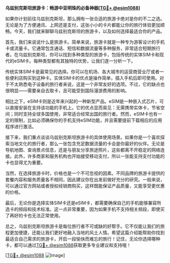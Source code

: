 **乌兹别克斯坦旅游卡：畅游中亚明珠的必备神器[[TG💪+ @esim1088](https://t.me/s/esim1088)]**

如果你计划前往乌兹别克斯坦，那么拥有一张合适的旅游卡绝对是你的不二之选。无论是为了方便通讯、上网还是支付，这张小小的卡片都能让你的旅行体验更加顺畅。今天，我们就来聊聊乌兹别克斯坦的旅游卡，以及如何选择最适合你的产品。

首先，我们来说说什么是旅游卡。简单来说，旅游卡就是一种专为游客设计的手机卡或流量卡。它通常包含通话、短信和数据流量等多种服务，非常适合短期旅行者。在乌兹别克斯坦，你可以找到多种类型的旅游卡，包括传统的实体SIM卡和现代的eSIM卡。每种类型都有其独特的优势，让我们逐一分析一下。

传统实体SIM卡是最常见的选择。你可以在机场、各大城市的运营商营业厅或者一些便利店购买到这种卡。实体SIM卡的优点是操作简单，插入手机后即可使用。对于不太熟悉电子设备的旅行者来说，这是一个非常友好的选项。不过，它的缺点也很明显——需要亲自去取卡，且可能受到国际漫游费用的影响。

相比之下，eSIM卡则是近年来兴起的一种新型产品。eSIM是一种嵌入式芯片，可以直接安装在支持该功能的手机上。它的优点显而易见：无需携带实体卡，节省空间；同时支持全球多国使用，非常适合经常出国的旅行者。然而，eSIM卡也有一定的限制，比如必须确保你的手机支持eSIM功能，并且需要提前下载相应的应用程序进行激活。

接下来，我们重点谈谈乌兹别克斯坦旅游卡的具体使用场景。如果你是一个喜欢探索当地文化的旅行者，那么一张包含充足数据流量的卡会是你最好的伙伴。无论是导航地图、查询景点信息，还是与朋友分享旅途照片，这些都离不开稳定的网络连接。此外，许多商家和服务机构也开始接受移动支付，所以一张能支持支付功能的卡也显得尤为重要。

当然，在选择旅游卡时，价格也是一个不可忽视的因素。不同品牌的旅游卡提供的套餐内容和服务质量各不相同，因此建议你在出发前做好充分的研究。一般来说，可以通过官方网站或者授权经销商购买，这样既能保证产品质量，又能享受更优惠的价格。

最后，无论你是选择实体SIM卡还是eSIM卡，都需要确保自己的手机能够兼容所选卡的频段和技术标准。这一点非常重要，因为如果手机不支持相关频段，即使买了再好的卡也无法正常使用。

总之，乌兹别克斯坦旅游卡是每位旅行者不可或缺的好帮手。它不仅能让我们的旅程更加便捷，还能让我们更好地融入当地的风土人情。希望这篇介绍能帮助你找到最适合自己需求的旅游卡，开启一段愉快而难忘的旅行！记住，无论你选择哪种卡，都可以通过[TG💪+ @esim1088](https://t.me/s/esim1088)获取更多专业建议和支持哦！

[[TG💪+ @esim1088](https://t.me/s/esim1088) ![Image](https://i.postimg.cc/4NQfJmqS/Snipaste-2025-05-13-00-14-12.png)]